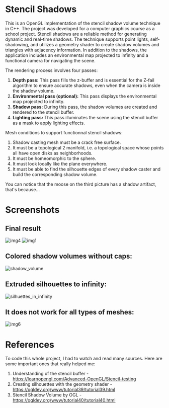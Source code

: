 # Stencil Shadows
This is an OpenGL implementation of the stencil shadow volume technique in C++. The project was developed for a computer graphics course as a school project. Stencil shadows are a reliable method for generating dynamic and real-time shadows. The technique supports point lights, self-shadowing, and utilizes a geometry shader to create shadow volumes and triangles with adjacency information. In addition to the shadows, the application includes an environmental map projected to infinity and a functional camera for navigating the scene.

The rendering process involves four passes:

1. **Depth pass:** This pass fills the z-buffer and is essential for the Z-fail algorithm to ensure accurate shadows, even when the camera is inside the shadow volume.
2. **Environmental pass (optional):** This pass displays the environmental map projected to infinity.
3. **Shadow pass:** During this pass, the shadow volumes are created and rendered to the stencil buffer.
4. **Lighting pass:** This pass illuminates the scene using the stencil buffer as a mask to apply lighting effects.

Mesh conditions to support functionnal stencil shadows: 

1. Shadow casting mesh must be a crack free surface.
2. It must be a topological 2 manifold, i.e. a topological space whose points all have open disks as neighborhoods.
3. It must be homeomorphic to the sphere.
4. It must look locally like the plane everywhere.
5. It must be able to find the silhouette edges of every shadow caster and build the corresponding shadow volume.

You can notice that the moose on the third picture has a shadow artifact, that's because...

# Screenshots
## Final result 
![img4](https://github.com/krivmi/StencilShadows/assets/35463969/682f4177-59b4-4ad4-aadd-ef366d9554bc)
![img1](https://github.com/krivmi/StencilShadows/assets/35463969/e18f7aea-a8e2-41e5-905b-8e407c38f68a)

## Colored shadow volumes without caps:
![shadow_volume](https://github.com/krivmi/StencilShadows/assets/35463969/284e0a57-63c4-4cd8-865a-2a71e231e7dd)

## Extruded silhouettes to infinity:
![silhuettes_in_infinity](https://github.com/krivmi/StencilShadows/assets/35463969/cf011b8a-cc4f-4399-b5da-406095078160)

## It does not work for all types of meshes:
![img6](https://github.com/krivmi/StencilShadows/assets/35463969/8d0de8a4-bfca-4c0f-b838-c48fdd355dcf)

# References
To code this whole project, I had to watch and read many sources. Here are some important ones that really helped me:
1. Understanding of the stencil buffer - https://learnopengl.com/Advanced-OpenGL/Stencil-testing
2. Creating silhouettes with the geometry shader - https://ogldev.org/www/tutorial39/tutorial39.html
3. Stencil Shadow Volume by OGL - https://ogldev.org/www/tutorial40/tutorial40.html
